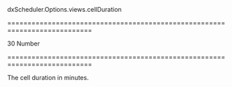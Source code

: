 <!--id-->dxScheduler.Options.views.cellDuration<!--/id-->
===========================================================================
<!--default-->30<!--/default-->
<!--type-->Number<!--/type-->
===========================================================================

<!--shortDescription-->
The cell duration in minutes.
<!--/shortDescription-->

<!--fullDescription-->

<!--/fullDescription-->